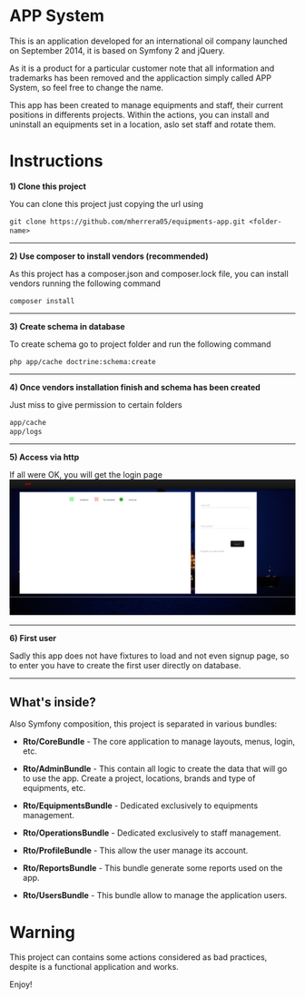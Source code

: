 APP System
========================

This is an application developed for an international oil company launched on September 2014, it is based on Symfony 2 and jQuery.

As it is a product for a particular customer note that all information and trademarks has been removed and the applicaction simply called APP System, so feel free to change the name.

This app has been created to manage equipments and staff, their current positions in differents projects. Within the actions, you can install and uninstall an equipments set in a location, aslo set staff and rotate them.

Instructions
============
**1) Clone this project**

You can clone this project just copying the url using

    git clone https://github.com/mherrera05/equipments-app.git <folder-name>

----------------------------------
**2) Use composer to install vendors (recommended)**

As this project has a composer.json and composer.lock file, you can install vendors running the following command

    composer install

------------------------------------
**3) Create schema in database**

To create schema go to project folder and run the following command

    php app/cache doctrine:schema:create


------------------------------------
**4) Once vendors installation finish and schema has been created**

Just miss to give permission to certain folders

    app/cache
    app/logs

-----------------------------------
**5) Access via http**

If all were OK, you will get the login page
![login-page](web/images/login-page.png)

-----------------------------------
**6) First user**

Sadly this app does not have fixtures to load and not even signup page, so to enter you have to create the first user directly on database.

-----------------------------------

What's inside?
---------------

Also Symfony composition, this project is separated in various bundles:


  * **Rto/CoreBundle** - The core application to manage layouts, menus, login, etc.

  * **Rto/AdminBundle** - This contain all logic to create the data that will go to use the app. Create a project, locations, brands and type of equipments, etc.

  * **Rto/EquipmentsBundle** - Dedicated exclusively to equipments management.

  * **Rto/OperationsBundle** - Dedicated exclusively to staff management.

  * **Rto/ProfileBundle** - This allow the user manage its account.

  * **Rto/ReportsBundle** - This bundle generate some reports used on the app.

  * **Rto/UsersBundle** - This bundle allow to manage the application users.

Warning
===============================

This project can contains some actions considered as bad practices, despite is a functional application and works.


Enjoy!
